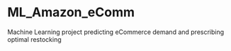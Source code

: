 # ML_Amazon_eComm
Machine Learning project predicting eCommerce demand and prescribing optimal restocking

